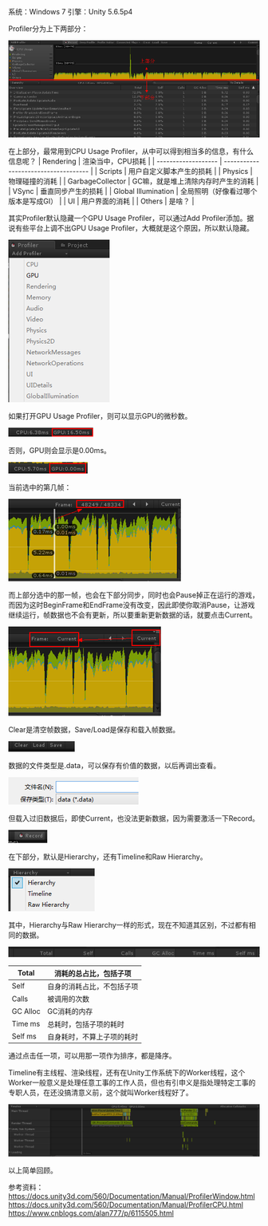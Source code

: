 系统：Windows 7
引擎：Unity 5.6.5p4

Profiler分为上下两部分：

 ![img](./pic/image001.png)

在上部分，最常用到CPU Usage Profiler，从中可以得到相当多的信息，有什么信息呢？
| Rendering           | 渲染当中，CPU损耗                    |
| ------------------- | ------------------------------------ |
| Scripts             | 用户自定义脚本产生的损耗             |
| Physics             | 物理碰撞的消耗                       |
| GarbageCollector    | GC嘛，就是堆上清除内存时产生的消耗   |
| VSync               | 垂直同步产生的损耗                   |
| Global Illumination | 全局照明（好像看过哪个版本是写成GI） |
| UI                  | 用户界面的消耗                       |
| Others              | 是啥？                               |

其实Profiler默认隐藏一个GPU Usage Profiler，可以通过Add Profiler添加。据说有些平台上调不出GPU Usage Profiler，大概就是这个原因，所以默认隐藏。

 ![img](./pic/image002.png)

如果打开GPU Usage Profiler，则可以显示GPU的微秒数。

 ![img](./pic/image003.png)

否则，GPU则会显示是0.00ms。

 ![img](./pic/image004.png)

当前选中的第几帧：

 ![img](./pic/image005.png)

而上部分选中的那一帧，也会在下部分同步，同时也会Pause掉正在运行的游戏，而因为这时BeginFrame和EndFrame没有改变，因此即使你取消Pause，让游戏继续运行，帧数据也不会有更新，所以要重新更新数据的话，就要点击Current。

 ![img](./pic/image006.png)

Clear是清空帧数据，Save/Load是保存和载入帧数据。

 ![img](./pic/image007.png)

数据的文件类型是.data，可以保存有价值的数据，以后再调出查看。

 ![img](./pic/image008.png)

但载入过旧数据后，即使Current，也没法更新数据，因为需要激活一下Record。

 ![img](./pic/image009.png)

在下部分，默认是Hierarchy，还有Timeline和Raw Hierarchy。

 ![img](./pic/image010.png)

其中，Hierarchy与Raw Hierarchy一样的形式，现在不知道其区别，不过都有相同的数据。

 ![img](./pic/image011.png)

| Total    | 消耗的总占比，包括子项     |
| -------- | -------------------------- |
| Self     | 自身的消耗占比，不包括子项 |
| Calls    | 被调用的次数               |
| GC Alloc | GC消耗的内存               |
| Time ms  | 总耗时，包括子项的耗时     |
| Self ms  | 自身耗时，不算上子项的耗时 |

通过点击任一项，可以用那一项作为排序，都是降序。

Timeline有主线程、渲染线程，还有在Unity工作系统下的Worker线程，这个Worker一般意义是处理任意工事的工作人员，但也有引申义是指处理特定工事的专职人员，在还没搞清意义前，这个就叫Worker线程好了。

 ![img](./pic/image012.png)

以上简单回顾。

参考资料：
https://docs.unity3d.com/560/Documentation/Manual/ProfilerWindow.html
https://docs.unity3d.com/560/Documentation/Manual/ProfilerCPU.html
https://www.cnblogs.com/alan777/p/6115505.html

 